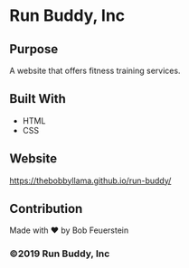 # Run Buddy, Inc

## Purpose
A website that offers fitness training services. 

## Built With
* HTML
* CSS

## Website
https://thebobbyllama.github.io/run-buddy/

## Contribution
Made with ❤️ by Bob Feuerstein

### ©️2019 Run Buddy, Inc 
